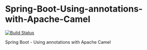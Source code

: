 # Spring-Boot-Using-annotations-with-Apache-Camel

[![Build Status](https://travis-ci.org/Turreta/Spring-Boot-Using-annotations-with-Apache-Camel.svg?branch=master)](https://travis-ci.org/Turreta/Spring-Boot-Using-annotations-with-Apache-Camel)

Spring Boot - Using annotations with Apache Camel
